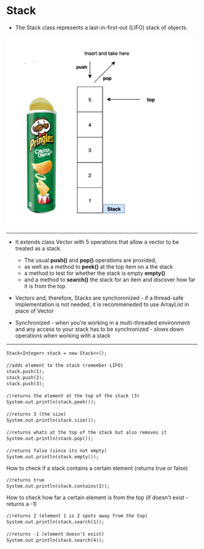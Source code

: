 # Stack
-  The Stack class represents a last-in-first-out (LIFO) stack of objects.

<img src="stack.PNG" height="500">

---------------------

-  It extends class Vector with 5 operations that allow a vector to be treated as a stack. 
    -  The usual **push()** and **pop()** operations are provided, 
    -  as well as a method to **peek()** at the top item on a the stack
    -  a method to test for whether the stack is empty **empty()**
    -  and a method to **search()** the stack for an item and discover how far it is from the top

-  Vectors and, therefore, Stacks are synchoronized
        -  if a thread-safe implementation is not needed, it is recommeneded to use ArrayList in place of Vector 
-  Synchronized - when you're working in a multi-threaded environment and any access to your stack has to be synchronized
        -  slows down operations when working with a stack

 ------------------------
 
```
Stack<Integer> stack = new Stack<>();

//adds element to the stack (remember LIFO)
stack.push(1);
stack.push(2);
stack.push(3);

//returns the element at the top of the stack (3)
System.out.println(stack.peek());

//returns 3 (the size)
System.out.println(stack.size());

//returns whats at the top of the stack but also removes it
System.out.println(stack.pop());

//returns false (since its not empty)
System.out.println(stack.empty());
```

How to check if a stack contains a certain element (returns true or false)
```
//returns true
System.out.println(stack.contains(1));
```

How to check how far a certain element is from the top (if doesn't exist - returns a -1)
```
//returns 2 (element 1 is 2 spots away from the top)
System.out.println(stack.search(1));

//returns -1 (element doesn't exist)
System.out.println(stack.search(4));
```

